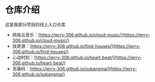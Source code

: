 # 仓库介绍
这是我部分项目的线上入口仓库

+ 网易云音乐：[https://jerry-306.github.io/cloud-music/](https://jerry-306.github.io/cloud-music/)
+ 找房源：[https://jerry-306.github.io/find-houses/](https://jerry-306.github.io/find-houses/)
+ 心动时刻：[https://jerry-306.github.io/heart-beat/](https://jerry-306.github.io/heart-beat/)
+ 苏康码：[https://jerry-306.github.io/sukangma/](https://jerry-306.github.io/sukangma/)

